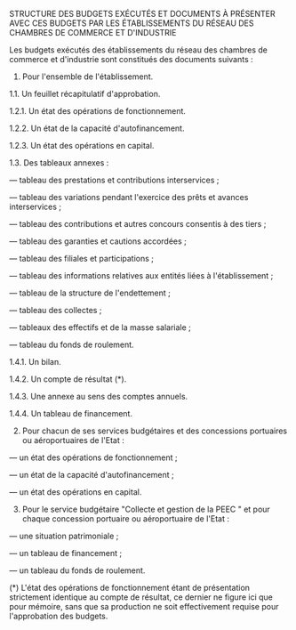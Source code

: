   

 STRUCTURE DES BUDGETS EXÉCUTÉS ET DOCUMENTS À PRÉSENTER AVEC CES BUDGETS PAR LES ÉTABLISSEMENTS DU RÉSEAU DES CHAMBRES DE COMMERCE ET D'INDUSTRIE


  

  

 Les budgets exécutés des établissements du réseau des chambres de commerce et d'industrie sont constitués des documents suivants :


 1. Pour l'ensemble de l'établissement.


  

  

 1.1. Un feuillet récapitulatif d'approbation.


1.2.1. Un état des opérations de fonctionnement.


1.2.2. Un état de la capacité d'autofinancement.


1.2.3. Un état des opérations en capital.


1.3. Des tableaux annexes :


― tableau des prestations et contributions interservices ;


― tableau des variations pendant l'exercice des prêts et avances interservices ;


― tableau des contributions et autres concours consentis à des tiers ;


― tableau des garanties et cautions accordées ;


― tableau des filiales et participations ;


― tableau des informations relatives aux entités liées à l'établissement ;


― tableau de la structure de l'endettement ;


― tableau des collectes ;


― tableaux des effectifs et de la masse salariale ;


― tableau du fonds de roulement.


1.4.1. Un bilan.


1.4.2. Un compte de résultat (\*).


1.4.3. Une annexe au sens des comptes annuels.


1.4.4. Un tableau de financement.


 2. Pour chacun de ses services budgétaires et des concessions portuaires ou aéroportuaires de l'Etat :


  

  

 ― un état des opérations de fonctionnement ;


― un état de la capacité d'autofinancement ;


― un état des opérations en capital.


  

  

 3. Pour le service budgétaire "Collecte et gestion de la PEEC " et pour chaque concession portuaire ou aéroportuaire de l'Etat :


  

  

 ― une situation patrimoniale ;


― un tableau de financement ;


― un tableau du fonds de roulement.  





 (\*) L'état des opérations de fonctionnement étant de présentation strictement identique au compte de résultat, ce dernier ne figure ici que pour mémoire, sans que sa production ne soit effectivement requise pour l'approbation des budgets.

  
